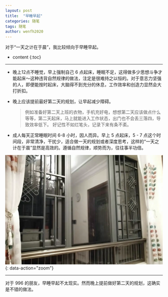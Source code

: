 ```yaml
---
layout: post
title:  "早睡早起"
categories: 随笔
tags: 随笔
author: wenfh2020
---
```


对于“一天之计在于晨”，我比较倾向于早睡早起。



* content
{:toc}

---

* 晚上12点不睡觉，早上强制自己 6 点起床，睡眠不足，这得做多少思想斗争才能起床～这种违背自然规律的做法，注定是很难持之以恒的。对于意志力坚强的人，即便能按时起床，大脑得不到充分的休息，工作效率和创造力显然会大打折扣。

* 晚上应该提前最好第二天的规划，让早起减少障碍。
  > 例如准备好第二天上班的衣物，手机充好电，想想第二天应该做点什么等等，第二天起床，马上就能进入工作状态，出门也不会丢三落四，导致效率低下。
好记性不如烂笔头，记录下来有条不紊。

* 成人每天正常睡眠时间 6-8 小时，因人而异。早上 5 点起床，5 - 7 点这个时间段，非常清净，干扰少，适合做一天的规划或者深度思考，这样的“一天之计在于晨”显然是高效的。遵循自然规律，顺势而为，往往事半功倍。

![万籁俱寂的早晨](/images/2020/2020-03-11-15-12-03.png){: data-action="zoom"}

---

对于 996 的朋友，早睡早起不太现实。然而晚上提前做好第二天的规划，这确实是不错的做法。
